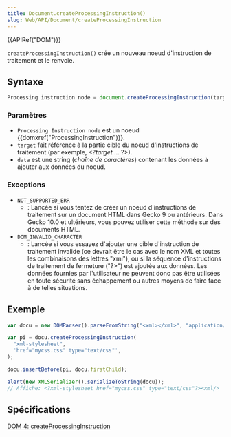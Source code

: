 ```yaml
---
title: Document.createProcessingInstruction()
slug: Web/API/Document/createProcessingInstruction
---
```


{{APIRef("DOM")}}

`createProcessingInstruction()` crée un nouveau noeud d'instruction de traitement et le renvoie.

## Syntaxe

```js
Processing instruction node = document.createProcessingInstruction(target, data)
```

### Paramètres

- `Processing Instruction node` est un noeud {{domxref("ProcessingInstruction")}}.
- `target` fait référence à la partie cible du noeud d'instructions de traitement (par exemple, \<?_target_ ...&nbsp;?>).
- `data` est une string (_chaîne de caractères_) contenant les données à ajouter aux données du noeud.

### Exceptions

- `NOT_SUPPORTED_ERR`
  - : Lancée si vous tentez de créer un noeud d'instructions de traitement sur un document HTML dans Gecko 9 ou antérieurs. Dans Gecko 10.0 et ultérieurs, vous pouvez utiliser cette méthode sur des documents HTML.
- `DOM_INVALID_CHARACTER`
  - : Lancée si vous essayez d'ajouter une cible d'instruction de traitement invalide (ce devrait être le cas avec le nom XML et toutes les combinaisons des lettres "xml"), ou si la séquence d'instructions de traitement de fermeture ("?>") est ajoutée aux données. Les données fournies par l'utilisateur ne peuvent donc pas être utilisées en toute sécurité sans échappement ou autres moyens de faire face à de telles situations.

## Exemple

```js
var docu = new DOMParser().parseFromString("<xml></xml>", "application/xml");

var pi = docu.createProcessingInstruction(
  "xml-stylesheet",
  'href="mycss.css" type="text/css"',
);

docu.insertBefore(pi, docu.firstChild);

alert(new XMLSerializer().serializeToString(docu));
// Affiche: <?xml-stylesheet href="mycss.css" type="text/css"?><xml/>
```

## Spécifications

[DOM 4: createProcessingInstruction](http://dvcs.w3.org/hg/domcore/raw-file/tip/Overview.html#dom-document-createprocessinginstruction)

